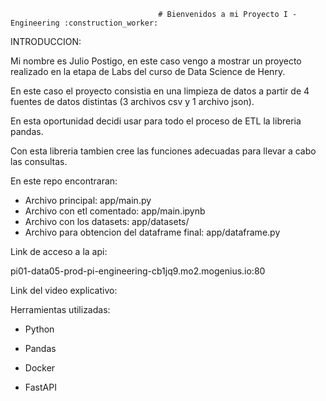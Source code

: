                                      # Bienvenidos a mi Proyecto I - Engineering :construction_worker:

INTRODUCCION:

Mi nombre es Julio Postigo, en este caso vengo a mostrar un proyecto realizado en la etapa de Labs del curso de Data Science de Henry. 

En este caso el proyecto consistia en una limpieza de datos a partir de 4 fuentes de datos distintas (3 archivos csv y 1 archivo json).

En esta oportunidad decidi usar para todo el proceso de ETL la libreria pandas.

Con esta libreria tambien cree las funciones adecuadas para llevar a cabo las consultas.

En este repo encontraran:
* Archivo principal: app/main.py
* Archivo con etl comentado: app/main.ipynb
* Archivo con los datasets: app/datasets/
* Archivo para obtencion del dataframe final: app/dataframe.py

Link de acceso a la api:

pi01-data05-prod-pi-engineering-cb1jq9.mo2.mogenius.io:80

Link del video explicativo:


Herramientas utilizadas:

- Python

- Pandas

- Docker

- FastAPI
